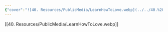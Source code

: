 ```yaml
---
{"cover":"![40. Resources/PublicMedia/LearnHowToLove.webp](../../40.%20Resources/PublicMedia/LearnHowToLove.webp)","title":"I could even learn how to love","creator":"its_in_the_water","PublishDate":"2024-11-10","Fandom":["Lost In Space"],"ReadStatus":"In progress","Rating":"⭐️⭐️⭐️⭐️","publish":true,"tags":["Sources/Fanfic","#Recs"],"PassFrontmatter":true,"created":"2024-12-06T14:11:04.855-04:00","updated":"2024-12-07T19:48:45.400-04:00"}
---
```


[[40. Resources/PublicMedia/LearnHowToLove.webp]]